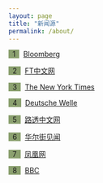 ```yaml
---
layout: page
title: "新闻源"
permalink: /about/
---
```

<span style="background-color: #8ba06f">&nbsp;&nbsp;1&nbsp;&nbsp;</span>&nbsp; [Bloomberg](https://www.bloomberg.com/)

<span style="background-color: #8ba06f">&nbsp;&nbsp;2&nbsp;&nbsp;</span>&nbsp; [FT中文网](http://www.ftchinese.com/)

<span style="background-color: #8ba06f">&nbsp;&nbsp;3&nbsp;&nbsp;</span>&nbsp; [The New York Times](https://www.nytimes.com/)

<span style="background-color: #8ba06f">&nbsp;&nbsp;4&nbsp;&nbsp;</span>&nbsp; [Deutsche Welle](http://www.dw.com/en)

<span style="background-color: #8ba06f">&nbsp;&nbsp;5&nbsp;&nbsp;</span>&nbsp; [路透中文网](https://cn.reuters.com/)

<span style="background-color: #8ba06f">&nbsp;&nbsp;6&nbsp;&nbsp;</span>&nbsp; [华尔街见闻](https://wallstreetcn.com/)

<span style="background-color: #8ba06f">&nbsp;&nbsp;7&nbsp;&nbsp;</span>&nbsp; [凤凰网](http://www.ifeng.com/)

<span style="background-color: #8ba06f">&nbsp;&nbsp;8&nbsp;&nbsp;</span>&nbsp; [BBC](http://www.bbc.com/)
